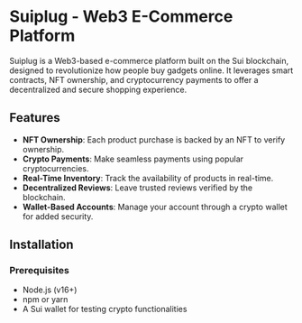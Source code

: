 # Suiplug - Web3 E-Commerce Platform

Suiplug is a Web3-based e-commerce platform built on the Sui blockchain, designed to revolutionize how people buy gadgets online. It leverages smart contracts, NFT ownership, and cryptocurrency payments to offer a decentralized and secure shopping experience.

## Features

- **NFT Ownership**: Each product purchase is backed by an NFT to verify ownership.
- **Crypto Payments**: Make seamless payments using popular cryptocurrencies.
- **Real-Time Inventory**: Track the availability of products in real-time.
- **Decentralized Reviews**: Leave trusted reviews verified by the blockchain.
- **Wallet-Based Accounts**: Manage your account through a crypto wallet for added security.

## Installation

### Prerequisites

- Node.js (v16+)
- npm or yarn
- A Sui wallet for testing crypto functionalities
